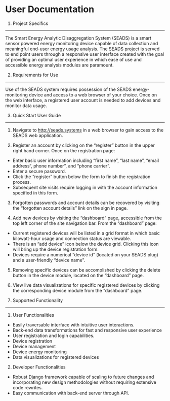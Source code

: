User Documentation
===
1. Project Specifics 
---
The Smart Energy Analytic Disaggregation System (SEADS) is a smart sensor powered energy monitoring device capable of data collection and meaningful end-user energy usage analysis. The SEADS project is served to end point users through a responsive user interface created with the goal of providing an optimal user experience in which ease of use and accessible energy analysis modules are paramount.

2. Requirements for Use
---
Use of the SEADS system requires possession of the SEADS energy-monitoring device and access to a web browser of your choice. Once on the web interface, a registered user account is needed to add devices and monitor data usage. 

3. Quick Start User Guide
---
1. Navigate to http://seads.systems in a web browser to gain access to the SEADS web application.

2. Register an account by clicking on the “register” button in the upper right hand corner. Once on the registration page:
  * Enter basic user information including “first name”, “last name”,  “email address“, phone number”, and “phone carrier”.
  * Enter a secure password.
  * Click the “register” button below the form to finish the registration process.
  * Subsequent site visits require logging in with the account information specified in this form.

3. Forgotten passwords and account details can be recovered by visiting the “forgotten account details” link on the sign in page.

4. Add new devices by visiting the “dashboard” page, accessible from the top left corner of the site navigation bar. From the “dashboard” page:
  * Current registered devices will be listed in a grid format in which basic kilowatt-hour usage and connection status are viewable.
  * There is an “add device” icon below the device grid. Clicking this icon will bring up the device registration form. 
  * Devices require a numerical “device id” (located on your SEADS plug) and a user-friendly “device name”.

5. Removing specific devices can be accomplished by clicking the delete button in the device module, located on the “dashboard” page.

6. View live data visualizations for specific registered devices by clicking the corresponding device module from the “dashboard” page.

4. Supported Functionality
---	
1. User Functionalities
 * Easily traversable interface with intuitive user interactions.
 * Back-end data transformations for fast and responsive user experience
 * User registration and login capabilities.
 * Device registration 
 * Device management
 * Device energy monitoring
 * Data visualizations for registered devices

2. Developer Functionalities
 * Robust Django framework capable of scaling to future changes and incorporating new design methodologies without requiring extensive code rewrites.
 * Easy communication with back-end server through API.

